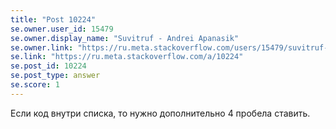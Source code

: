 ```yaml
---
title: "Post 10224"
se.owner.user_id: 15479
se.owner.display_name: "Suvitruf - Andrei Apanasik"
se.owner.link: "https://ru.meta.stackoverflow.com/users/15479/suvitruf-andrei-apanasik"
se.link: "https://ru.meta.stackoverflow.com/a/10224"
se.post_id: 10224
se.post_type: answer
se.score: 1
---
```

<p>Если код внутри списка, то нужно дополнительно 4 пробела ставить.</p>
